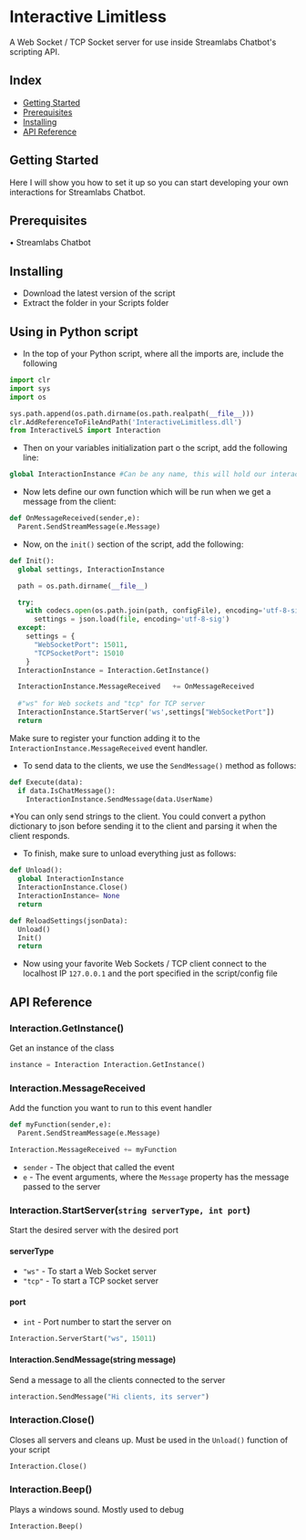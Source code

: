 # Interactive Limitless
A Web Socket / TCP Socket server for use inside Streamlabs Chatbot's scripting API.

## Index
* [Getting Started](#getting-started)
* [Prerequisites](#prerequisites)
* [Installing](#installing)
* [API Reference](#api-reference)


## Getting Started


Here I will show you how to set it up so you can start developing your own interactions for Streamlabs Chatbot.

## Prerequisites
• Streamlabs Chatbot

## Installing

* Download the latest version of the script
* Extract the folder in your Scripts folder

## Using in Python script
* In the top of your Python script, where all the imports are, include the following
```python
import clr
import sys
import os

sys.path.append(os.path.dirname(os.path.realpath(__file__)))
clr.AddReferenceToFileAndPath('InteractiveLimitless.dll')
from InteractiveLS import Interaction
```
* Then on your variables initialization part o the script, add the following line:
```python
global InteractionInstance #Can be any name, this will hold our interaction instance
```
* Now lets define our own function which will be run when we get a message from the client:
```python
def OnMessageReceived(sender,e):
  Parent.SendStreamMessage(e.Message)
```

* Now, on the `init()` section of the script, add the following:
```python
def Init():
  global settings, InteractionInstance

  path = os.path.dirname(__file__)

  try:
    with codecs.open(os.path.join(path, configFile), encoding='utf-8-sig', mode='r') as file:
      settings = json.load(file, encoding='utf-8-sig')
  except:
    settings = {
      "WebSocketPort": 15011,
      "TCPSocketPort": 15010
    }  
  InteractionInstance = Interaction.GetInstance()

  InteractionInstance.MessageReceived   += OnMessageReceived
  
  #"ws" for Web sockets and "tcp" for TCP server
  InteractionInstance.StartServer('ws',settings["WebSocketPort"])
  return
```
Make sure to register your function adding it to the `InteractionInstance.MessageReceived` event handler.

* To send data to the clients, we use the `SendMessage()` method as follows:
```python
def Execute(data):
  if data.IsChatMessage():
    InteractionInstance.SendMessage(data.UserName)
```
*You can only send strings to the client. You could convert a python dictionary to json before sending it to the client and parsing it when the client responds.

* To finish, make sure to unload everything just as follows:
```python
def Unload():
  global InteractionInstance
  InteractionInstance.Close()
  InteractionInstance= None
  return

def ReloadSettings(jsonData):
  Unload()
  Init()
  return
```
* Now using your favorite Web Sockets / TCP client connect to the localhost IP `127.0.0.1` and the port specified in the script/config file

## API Reference

### Interaction.GetInstance()
Get an instance of the class
```python
instance = Interaction Interaction.GetInstance()
```
### Interaction.MessageReceived
Add the function you want to run to this event handler
```python
def myFunction(sender,e):
  Parent.SendStreamMessage(e.Message)

Interaction.MessageReceived += myFunction
```
* ``sender`` - The object that called the event
* ``e`` - The event arguments, where the ``Message`` property has the message passed to the server

### Interaction.StartServer(``string serverType, int port``)
Start the desired server with the desired port
#### serverType
* ``"ws"`` - To start a Web Socket server
* ``"tcp"`` - To start a TCP socket server
#### port
* ``int`` - Port number to start the server on

```python
Interaction.ServerStart("ws", 15011)
```
#### Interaction.SendMessage(string message)
Send a message to all the clients connected to the server
```python
interaction.SendMessage("Hi clients, its server")
```
### Interaction.Close()
Closes all servers and cleans up. Must be used in the ``Unload()`` function of your script
```python
Interaction.Close()
```
### Interaction.Beep()
Plays a windows sound. Mostly used to debug
```python
Interaction.Beep()
```